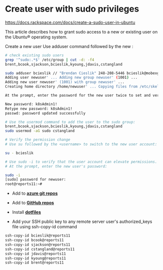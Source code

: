 # Create user with sudo privileges

<https://docs.rackspace.com/docs/create-a-sudo-user-in-ubuntu>

This article describes how to grant sudo access to a new or existing user on the Ubuntu® operating system.

Create a new user
Use adduser command followed by the new <username>:

```bash
# check existing sudo users
grep '^sudo:.*$' /etc/group | cut -d: -f4
brent,bcook,sjackson,bcieslik,kyoung,jdavis,cstangland

sudo adduser bcieslik // "Brendan Cieslik" 248-208-5446 bcieslik@mobexglobal.com
Adding user newuser' ... Adding new group newuser' (1001) ...
Adding new user newuser' (1001) with group newuser' ...
Creating home directory /home/newuser' ... Copying files from /etc/skel' ...

At the prompt, enter the password for the new user twice to set and verify it.

New password: k8sAdmin1!
Retype new password: k8sAdmin1!
passwd: password updated successfully

# Use the usermod command to add the user to the sudo group:
brent,bcook,sjackson,bcieslik,kyoung,jdavis,cstangland
sudo usermod -aG sudo cstangland

# Verify the permission change
# Use su followed by the <username> to switch to the new user account:

su - bcieslik

# Use sudo -i to verify that the user account can elevate permissions.
# At the prompt, enter the new user's password:

sudo -i
[sudo] password for newuser:
root@reports11:~#

```

- Add to **[azure git repos](../git/ssh-azure.md)**

- Add to **[GitHub repos](../git/ssh-github.md)**

- Install **[dotfiles](../dotfiles/install-dotfiles.md)**

- Add your SSH public key to any remote server user's authorized_keys file using ssh-copy-id command

```bash
ssh-copy-id bcieslik@reports11
ssh-copy-id bcook@reports11
ssh-copy-id sjackson@reports11
ssh-copy-id cstangland@reports11
ssh-copy-id jdavis@reports11
ssh-copy-id kyoung@reports11
ssh-copy-id brent@reports11
```
